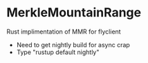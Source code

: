 # MerkleMountainRange
Rust implimentation of MMR for flyclient

- Need to get nightly build for async crap
- Type "rustup default nightly"
